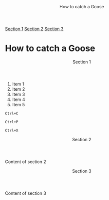 <!DOCTYPE html>
  <html>
    <head>
      <meta charset="UTF-8"/>
      <meta name="viewport" content="width=device-width, initial-scale=1.0"/>
      <link rel="stylesheet" href="index.css"/>
      <link href="_config.yml"/>
    </head>
    <body>
      <nav id="navbar">
        <header>How to catch a Goose</header>
          <a class="nav-link" href="#section_1">Section 1</a>
          <a class="nav-link" href="#section_2">Section 2</a>
          <a class="nav-link" href="#section_3">Section 3</a>
      </nav>
    <main id="main-doc">
      <h1>How to catch a Goose</h1>
      <section class="main-section" id="section_1">
        <header>Section 1</header>
        <p>
            <ol>
              <li>Item 1</li>
              <li>
                Item 2
              </li>
              <li>
                Item 3
              </li>
              <li>
                Item 4
              </li>
              <li>
                Item 5
              </li>
            </ol>
          </p>
          <p>
            <code>Ctrl+C</code>
          </p>
          <p>
            <code>Ctrl+P</code>
          </p>
          <p>
            <code>Ctrl+X</code>
          </p>
        </section>
        <section class="main-section" id="section_2">
          <header>Section 2</header>
          <p>
             Content of section 2
          </p>
        </section>
        <section class="main-section" id="section_3">
          <header>Section 3</header>
          <p>
           Content of section 3
          </p>
        </section>
      </main>
    </body>
  </hmtl>
